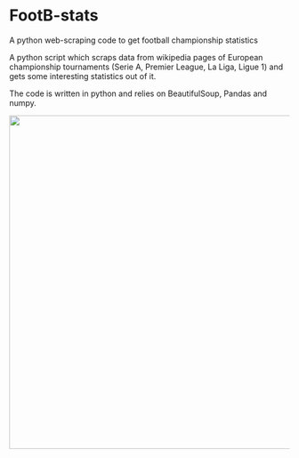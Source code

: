 # FootB-stats
A python web-scraping code to get football championship statistics

A python script which scraps data from wikipedia pages of European championship tournaments (Serie A, Premier League, La Liga, Ligue 1) and gets some interesting statistics out of it. 

The code is written in python and relies on BeautifulSoup, Pandas and numpy.

<img src="https://github.com/vincepota/FootB-stats/netbook/W.png" width="600">

